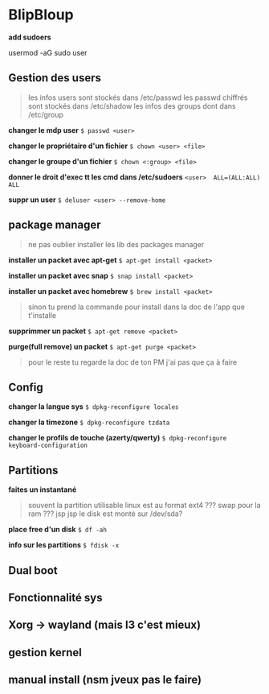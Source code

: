 # BlipBloup  

**add sudoers**

usermod -aG sudo user <!-- ajoute user au groupe sudo --->


## Gestion des users
> les infos users sont stockés dans /etc/passwd
> les passwd chiffrés sont stockés dans /etc/shadow
> les infos des groups dont dans /etc/group

**changer le mdp user**
`$ passwd <user>`

**changer le propriétaire d'un fichier**
`$ chown <user> <file>`

**changer le groupe d'un fichier**
`$ chown <:group> <file>`

**donner le droit d'exec tt les cmd**
__dans /etc/sudoers__
`<user>  ALL=(ALL:ALL) ALL`

**suppr un user**
`$ deluser <user> --remove-home`


## package manager

> ne pas oublier installer les lib des packages manager

**installer un packet avec apt-get**
`$ apt-get install <packet>`

**installer un packet avec snap**
`$ snap install <packet>`

**installer un packet avec homebrew**
`$ brew install <packet>`

> sinon tu prend la commande pour install dans la doc de l'app que t'installe

**supprimmer un packet**
`$ apt-get remove <packet>`

**purge(full remove) un packet**
`$ apt-get purge <packet>`

> pour le reste tu regarde la doc de ton PM j'ai pas que ça à faire


## Config

**changer la langue sys**
`$ dpkg-reconfigure locales`

**changer la timezone**
`$ dpkg-reconfigure tzdata`

**changer le profils de touche (azerty/qwerty)**
`$ dpkg-reconfigure keyboard-configuration`


## Partitions

**faites un instantané**

> souvent la partition utilisable linux est au format ext4
> ??? swap pour la ram ???
> jsp
> jsp
> le disk est monté sur /dev/sda?

**place free d'un disk**
`$ df -ah`

**info sur les partitions**
`$ fdisk -x`




## Dual boot


## Fonctionnalité sys


## Xorg -> wayland (mais I3 c'est mieux)


## gestion kernel


## manual install (nsm jveux pas le faire)


